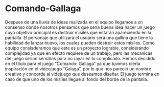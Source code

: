 # Comando-Gallaga
Despues de una lluvia de ideas realizada en el equipo llegamos a un consenso donde nosotros pensamos que sería buena idea hacer un juego cuyo 
objetivo principal es destruir misiles que estarán apareciendo en la pantalla. El personaje que utilizará el usuario será una gallina 
que tiene la habilidad de lanzar huevo, los cuales pueden destruir estos misiles. Como equipo consisderamos que este es un proyecto lograble, 
considerando complejidad ya que en efecto requiere de un trabajo, pero las mecanicas del juego serian sencillas para no rayar en lo complicado. Hemos 
decidido en el titulo para el juego “Comando: Gallaga” ya que tuvimos cierta inspiración en el videojuego “Galaga”, por lo que nos pareció un nombre 
creativo y concorde al videjuego que deseamos diseñar. El juego termina en caso de que uno de los misiles llegue al fondo del borde de la pantalla.
